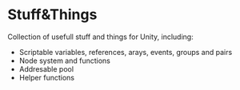 # Stuff&Things

Collection of usefull stuff and things for Unity, including:
- Scriptable variables, references, arays, events, groups and pairs
- Node system and functions
- Addresable pool
- Helper functions
